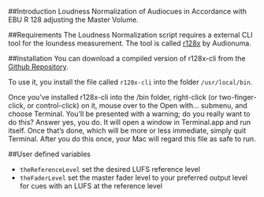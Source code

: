 ##Introduction
Loudness Normalization of Audiocues in Accordance with EBU R 128 adjusting the Master Volume.

##Requirements
The Loudness Normalization script requires a external CLI tool for the loundess measurement. The tool is called [r128x](https://github.com/audionuma/r128x) by Audionuma.

##Installation
You can download a compiled version of r128x-cli from the [Github Repository](https://github.com/audionuma/r128x/releases/latest).

To use it, you install the file called `r128x-cli` into the folder `/usr/local/bin`.

Once you’ve installed r128x-cli into the /bin folder, right-click (or two-finger-click, or control-click) on it, mouse over to the Open with… submenu, and choose Terminal. You’ll be presented with a warning; do you really want to do this? Answer yes, you do. It will open a window in Terminal.app and run itself. Once that’s done, which will be more or less immediate, simply quit Terminal. After you do this once, your Mac will regard this file as safe to run.

##User defined variables
- `theReferenceLevel` set the desired LUFS reference level
- `theFaderLevel` set the master fader level to your preferred output level for cues with an LUFS at the reference level